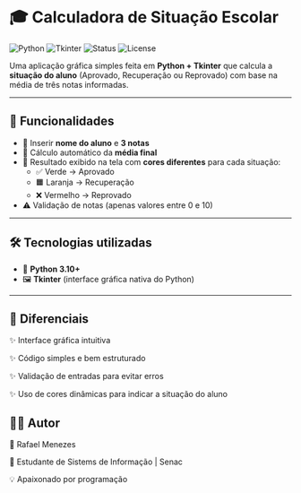 # 🎓 Calculadora de Situação Escolar  

![Python](https://img.shields.io/badge/Python-3.10+-blue?style=for-the-badge&logo=python&logoColor=yellow)
![Tkinter](https://img.shields.io/badge/Tkinter-GUI-orange?style=for-the-badge)
![Status](https://img.shields.io/badge/Status-Concluído-success?style=for-the-badge)
![License](https://img.shields.io/badge/Licença-MIT-green?style=for-the-badge)

Uma aplicação gráfica simples feita em **Python + Tkinter** que calcula a **situação do aluno** (Aprovado, Recuperação ou Reprovado) com base na média de três notas informadas.  

---

## 📌 Funcionalidades  

- 📝 Inserir **nome do aluno** e **3 notas**  
- 🧮 Cálculo automático da **média final**  
- 🎨 Resultado exibido na tela com **cores diferentes** para cada situação:  
  - ✅ Verde → Aprovado  
  - 🟧 Laranja → Recuperação  
  - ❌ Vermelho → Reprovado  
- ⚠️ Validação de notas (apenas valores entre 0 e 10)  

---

## 🛠️ Tecnologias utilizadas  

- 🐍 **Python 3.10+**  
- 🖼️ **Tkinter** (interface gráfica nativa do Python)  

---

## 🌟 Diferenciais

✨ Interface gráfica intuitiva

✨ Código simples e bem estruturado

✨ Validação de entradas para evitar erros

✨ Uso de cores dinâmicas para indicar a situação do aluno

## 🧑‍💻 Autor

👤 Rafael Menezes

📌 Estudante de Sistems de Informação | Senac

💡 Apaixonado por programação  

